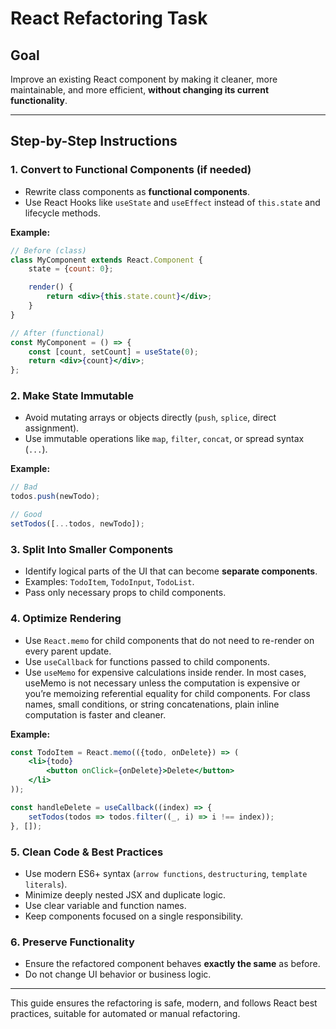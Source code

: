 # React Refactoring Task

## Goal

Improve an existing React component by making it cleaner, more maintainable, and more efficient, **without changing its
current functionality**.

---

## Step-by-Step Instructions

### 1. Convert to Functional Components (if needed)

- Rewrite class components as **functional components**.
- Use React Hooks like `useState` and `useEffect` instead of `this.state` and lifecycle methods.

**Example:**

```jsx
// Before (class)
class MyComponent extends React.Component {
    state = {count: 0};

    render() {
        return <div>{this.state.count}</div>;
    }
}

// After (functional)
const MyComponent = () => {
    const [count, setCount] = useState(0);
    return <div>{count}</div>;
};
```

### 2. Make State Immutable

- Avoid mutating arrays or objects directly (`push`, `splice`, direct assignment).
- Use immutable operations like `map`, `filter`, `concat`, or spread syntax (`...`).

**Example:**

```jsx
// Bad
todos.push(newTodo);

// Good
setTodos([...todos, newTodo]);
```

### 3. Split Into Smaller Components

- Identify logical parts of the UI that can become **separate components**.
- Examples: `TodoItem`, `TodoInput`, `TodoList`.
- Pass only necessary props to child components.

### 4. Optimize Rendering

- Use `React.memo` for child components that do not need to re-render on every parent update.
- Use `useCallback` for functions passed to child components.
- Use `useMemo` for expensive calculations inside render. In most cases, useMemo is not necessary unless the computation is expensive or you’re memoizing referential equality for child components. For class names, small conditions, or string concatenations, plain inline computation is faster and cleaner.

**Example:**

```jsx
const TodoItem = React.memo(({todo, onDelete}) => (
    <li>{todo}
        <button onClick={onDelete}>Delete</button>
    </li>
));

const handleDelete = useCallback((index) => {
    setTodos(todos => todos.filter((_, i) => i !== index));
}, []);
```

### 5. Clean Code & Best Practices

- Use modern ES6+ syntax (`arrow functions`, `destructuring`, `template literals`).
- Minimize deeply nested JSX and duplicate logic.
- Use clear variable and function names.
- Keep components focused on a single responsibility.

### 6. Preserve Functionality

- Ensure the refactored component behaves **exactly the same** as before.
- Do not change UI behavior or business logic.

---

This guide ensures the refactoring is safe, modern, and follows React best practices, suitable for automated or manual
refactoring.

